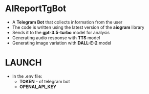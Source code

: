 # <strong>AIReportTgBot</strong>

- A <strong>Telegram Bot</strong> that collects information from the user
- The code is written using the latest version of the <strong>aiogram</strong> library
- Sends it to the <strong>gpt-3.5-turbo</strong>
  model for analysis
- Generating audio response with <strong>TTS</strong> model
- Generating image variation with <strong>DALL-E-2</strong> model

# <strong>LAUNCH</strong>

- In the .env file:
    - <strong>TOKEN</strong> - of telegram bot
    - <strong>OPENAI_API_KEY</strong>

